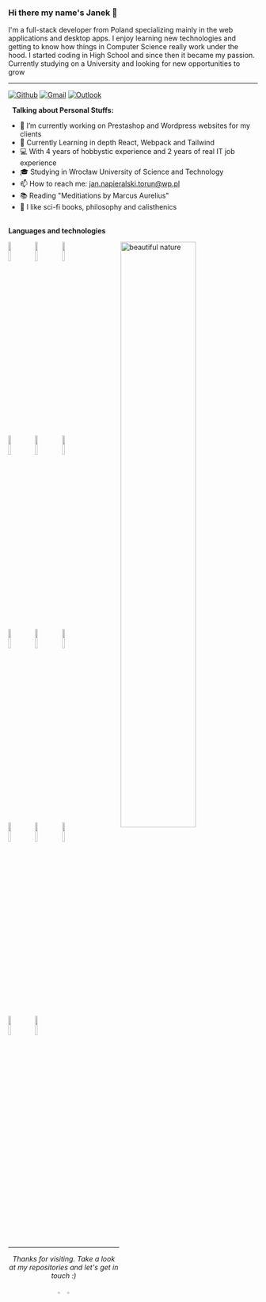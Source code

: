 ### Hi there my name's Janek 👋

I'm a full-stack developer from Poland specializing mainly in the web applications and desktop apps.
I enjoy learning new technologies and getting to know how things in Computer Science really work under the hood.
I started coding in High School and since then it became my passion. Currently studying on a University and looking
for new opportunities to grow

<hr></hr>

[![Github](https://img.shields.io/badge/-Github-000?style=flat&logo=Github&logoColor=white)](https://github.com/R3VANEK)
[![Gmail](https://img.shields.io/badge/-Gmail-c14438?style=flat&logo=Gmail&logoColor=white)](mailto:jan.napieralski.torun@gmail.com)
[![Outlook](https://img.shields.io/badge/-Outlook-0078D4?style=flat&logo=Microsoft-Outlook&logoColor=white)](mailto:jan.napieralski.torun@wp.pl)

&nbsp;
**Talking about Personal Stuffs:**

- 🔭 I’m currently working on Prestashop and Wordpress websites for my clients
- 🌱 Currently Learning in depth React, Webpack and Tailwind
- 💻 With 4 years of hobbystic experience and 2 years of real IT job experience
- 🎓 Studying in Wrocław University of Science and Technology
- 📫 How to reach me: jan.napieralski.torun@wp.pl
- 📚 Reading "Meditiations by Marcus Aurelius" 
- 💖 I like sci-fi books, philosophy and calisthenics




 
&nbsp;
<br/>
**Languages and technologies**
<!-- Your github readme stats
You can use this api: https://github.com/anuraghazra/github-readme-stats
-->
<p>
 <img width="55%" align="right" alt="beautiful nature" src="https://images.adsttc.com/media/images/5f03/b296/b357/658c/1f00/07fa/newsletter/CABINS_Photo_Third_Nature__Structured_Environment__Henrik_Innovation.jpg?1594077820" />
  <!-- Your languages and tools. Be careful with the alignment. 
  You can use this sites to get logos: https://www.vectorlogo.zone or https://simpleicons.org/
  -->
  <code><img width="10%"  src="https://www.vectorlogo.zone/logos/sass-lang/sass-lang-ar21.svg"></code>
  <code><img width="10%" src="https://www.vectorlogo.zone/logos/javascript/javascript-ar21.svg"></code>
  <code><img width="10%" src="https://www.vectorlogo.zone/logos/reactjs/reactjs-ar21.svg"></code>
  <br />
  <code><img width="10%" src="https://www.vectorlogo.zone/logos/typescriptlang/typescriptlang-ar21.svg"></code>
  <code><img width="10%" src="https://www.vectorlogo.zone/logos/php/php-ar21.svg"></code>
  <code><img width="10%" src="https://www.vectorlogo.zone/logos/python/python-ar21.svg"></code>
  <br />
  <code><img width="10%" src="https://www.vectorlogo.zone/logos/mysql/mysql-ar21.svg"></code>
  <code><img width="10%" src="https://www.vectorlogo.zone/logos/java/java-ar21.svg"></code>
  <code><img width="10%" src="https://www.vectorlogo.zone/logos/nodejs/nodejs-ar21.svg"></code>
  <br />
  <code><img width="10%" src="https://www.vectorlogo.zone/logos/git-scm/git-scm-ar21.svg"></code>
  <code><img width="10%" src="https://www.vectorlogo.zone/logos/dotnet/dotnet-ar21.svg"></code>
  <code><img width="10%" src="https://prestaguru.pl/blog/wp-content/uploads/2022/01/Prestashop-logo-vector.png"></code>
  <br/>
  <code><img width="10%" src="https://www.vectorlogo.zone/logos/android/android-ar21.svg"></code>
   <code><img width="10%" src="https://hashdesign.pl/wp-content/uploads/2021/01/logo-wordpress-logo-png.png"></code>
</p>

<p width="100%"></p>
&nbsp;

&nbsp;
<hr>

<p align="center">
  <i>Thanks for visiting. Take a look at my repositories and let's get in touch :)</i>

<p align="center">
<a href= "https://github.com/R3VANEK"><img width="3%" src="https://simpleicons.org/icons/github.svg"/></a>
<a href= "https://github.com/R3VANEK"><img width="3%" src="https://simpleicons.org/icons/maildotru.svg"/></a>
</p>


</p>
